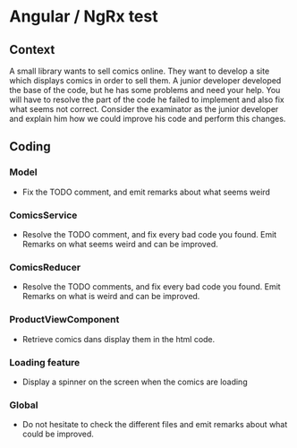 # Angular / NgRx test

## Context

A small library wants to sell comics online. They want to develop a site which displays comics in order to sell them.
A junior developer developed the base of the code, but he has some problems and need your help. You will have to resolve the part of the code he failed to implement and also fix what seems not correct.
Consider the examinator as the junior developer and explain him how we could improve his code and perform this changes.

## Coding

### Model

- Fix the TODO comment, and emit remarks about what seems weird

### ComicsService

- Resolve the TODO comment, and fix every bad code you found. Emit Remarks on what seems weird and can be improved.

### ComicsReducer

- Resolve the TODO comments, and fix every bad code you found. Emit Remarks on what is weird and can be improved.

### ProductViewComponent

- Retrieve comics dans display them in the html code.

### Loading feature

- Display a spinner on the screen when the comics are loading

### Global

- Do not hesitate to check the different files and emit remarks about what could be improved.
